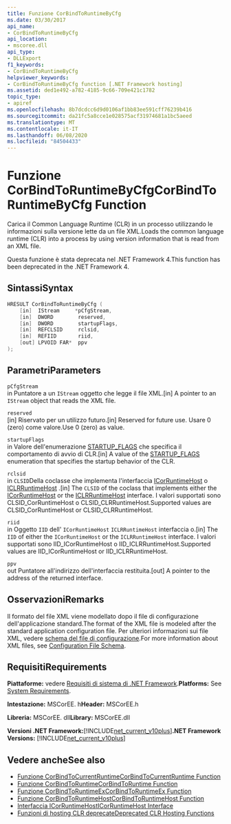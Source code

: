 ```yaml
---
title: Funzione CorBindToRuntimeByCfg
ms.date: 03/30/2017
api_name:
- CorBindToRuntimeByCfg
api_location:
- mscoree.dll
api_type:
- DLLExport
f1_keywords:
- CorBindToRuntimeByCfg
helpviewer_keywords:
- CorBindToRuntimeByCfg function [.NET Framework hosting]
ms.assetid: ded1e492-a782-4185-9c66-709e421c1782
topic_type:
- apiref
ms.openlocfilehash: 8b7dcdcc6d9d0106af1bb83ee591cff76239b416
ms.sourcegitcommit: da21fc5a8cce1e028575acf31974681a1bc5aeed
ms.translationtype: MT
ms.contentlocale: it-IT
ms.lasthandoff: 06/08/2020
ms.locfileid: "84504433"
---
```

# <a name="corbindtoruntimebycfg-function"></a><span data-ttu-id="6a35a-102">Funzione CorBindToRuntimeByCfg</span><span class="sxs-lookup"><span data-stu-id="6a35a-102">CorBindToRuntimeByCfg Function</span></span>
<span data-ttu-id="6a35a-103">Carica il Common Language Runtime (CLR) in un processo utilizzando le informazioni sulla versione lette da un file XML.</span><span class="sxs-lookup"><span data-stu-id="6a35a-103">Loads the common language runtime (CLR) into a process by using version information that is read from an XML file.</span></span>  
  
 <span data-ttu-id="6a35a-104">Questa funzione è stata deprecata nel .NET Framework 4.</span><span class="sxs-lookup"><span data-stu-id="6a35a-104">This function has been deprecated in the .NET Framework 4.</span></span>  
  
## <a name="syntax"></a><span data-ttu-id="6a35a-105">Sintassi</span><span class="sxs-lookup"><span data-stu-id="6a35a-105">Syntax</span></span>  
  
```cpp  
HRESULT CorBindToRuntimeByCfg (  
    [in]  IStream     *pCfgStream,  
    [in]  DWORD        reserved,  
    [in]  DWORD        startupFlags,  
    [in]  REFCLSID     rclsid,  
    [in]  REFIID       riid,
    [out] LPVOID FAR*  ppv  
);  
```  
  
## <a name="parameters"></a><span data-ttu-id="6a35a-106">Parametri</span><span class="sxs-lookup"><span data-stu-id="6a35a-106">Parameters</span></span>  
 `pCfgStream`  
 <span data-ttu-id="6a35a-107">in Puntatore a un `IStream` oggetto che legge il file XML.</span><span class="sxs-lookup"><span data-stu-id="6a35a-107">[in] A pointer to an `IStream` object that reads the XML file.</span></span>  
  
 `reserved`  
 <span data-ttu-id="6a35a-108">[in] Riservato per un utilizzo futuro.</span><span class="sxs-lookup"><span data-stu-id="6a35a-108">[in] Reserved for future use.</span></span> <span data-ttu-id="6a35a-109">Usare 0 (zero) come valore.</span><span class="sxs-lookup"><span data-stu-id="6a35a-109">Use 0 (zero) as value.</span></span>  
  
 `startupFlags`  
 <span data-ttu-id="6a35a-110">in Valore dell'enumerazione [STARTUP_FLAGS](startup-flags-enumeration.md) che specifica il comportamento di avvio di CLR.</span><span class="sxs-lookup"><span data-stu-id="6a35a-110">[in] A value of the [STARTUP_FLAGS](startup-flags-enumeration.md) enumeration that specifies the startup behavior of the CLR.</span></span>  
  
 `rclsid`  
 <span data-ttu-id="6a35a-111">in `CLSID`Della coclasse che implementa l'interfaccia [ICorRuntimeHost](icorruntimehost-interface.md) o [ICLRRuntimeHost](iclrruntimehost-interface.md) .</span><span class="sxs-lookup"><span data-stu-id="6a35a-111">[in] The `CLSID` of the coclass that implements either the [ICorRuntimeHost](icorruntimehost-interface.md) or the [ICLRRuntimeHost](iclrruntimehost-interface.md) interface.</span></span> <span data-ttu-id="6a35a-112">I valori supportati sono CLSID_CorRuntimeHost o CLSID_CLRRuntimeHost.</span><span class="sxs-lookup"><span data-stu-id="6a35a-112">Supported values are CLSID_CorRuntimeHost or CLSID_CLRRuntimeHost.</span></span>  
  
 `riid`  
 <span data-ttu-id="6a35a-113">in Oggetto `IID` dell' `ICorRuntimeHost` `ICLRRuntimeHost` interfaccia o.</span><span class="sxs-lookup"><span data-stu-id="6a35a-113">[in] The `IID` of either the `ICorRuntimeHost` or the `ICLRRuntimeHost` interface.</span></span> <span data-ttu-id="6a35a-114">I valori supportati sono IID_ICorRuntimeHost o IID_ICLRRuntimeHost.</span><span class="sxs-lookup"><span data-stu-id="6a35a-114">Supported values are IID_ICorRuntimeHost or IID_ICLRRuntimeHost.</span></span>  
  
 `ppv`  
 <span data-ttu-id="6a35a-115">out Puntatore all'indirizzo dell'interfaccia restituita.</span><span class="sxs-lookup"><span data-stu-id="6a35a-115">[out] A pointer to the address of the returned interface.</span></span>  
  
## <a name="remarks"></a><span data-ttu-id="6a35a-116">Osservazioni</span><span class="sxs-lookup"><span data-stu-id="6a35a-116">Remarks</span></span>  
 <span data-ttu-id="6a35a-117">Il formato del file XML viene modellato dopo il file di configurazione dell'applicazione standard.</span><span class="sxs-lookup"><span data-stu-id="6a35a-117">The format of the XML file is modeled after the standard application configuration file.</span></span> <span data-ttu-id="6a35a-118">Per ulteriori informazioni sui file XML, vedere [schema del file di configurazione](../../configure-apps/file-schema/index.md).</span><span class="sxs-lookup"><span data-stu-id="6a35a-118">For more information about XML files, see [Configuration File Schema](../../configure-apps/file-schema/index.md).</span></span>  
  
## <a name="requirements"></a><span data-ttu-id="6a35a-119">Requisiti</span><span class="sxs-lookup"><span data-stu-id="6a35a-119">Requirements</span></span>  
 <span data-ttu-id="6a35a-120">**Piattaforme:** vedere [Requisiti di sistema di .NET Framework](../../get-started/system-requirements.md).</span><span class="sxs-lookup"><span data-stu-id="6a35a-120">**Platforms:** See [System Requirements](../../get-started/system-requirements.md).</span></span>  
  
 <span data-ttu-id="6a35a-121">**Intestazione:** MSCorEE. h</span><span class="sxs-lookup"><span data-stu-id="6a35a-121">**Header:** MSCorEE.h</span></span>  
  
 <span data-ttu-id="6a35a-122">**Libreria:** MSCorEE. dll</span><span class="sxs-lookup"><span data-stu-id="6a35a-122">**Library:** MSCorEE.dll</span></span>  
  
 <span data-ttu-id="6a35a-123">**Versioni .NET Framework:**[!INCLUDE[net_current_v10plus](../../../../includes/net-current-v10plus-md.md)]</span><span class="sxs-lookup"><span data-stu-id="6a35a-123">**.NET Framework Versions:** [!INCLUDE[net_current_v10plus](../../../../includes/net-current-v10plus-md.md)]</span></span>  
  
## <a name="see-also"></a><span data-ttu-id="6a35a-124">Vedere anche</span><span class="sxs-lookup"><span data-stu-id="6a35a-124">See also</span></span>

- [<span data-ttu-id="6a35a-125">Funzione CorBindToCurrentRuntime</span><span class="sxs-lookup"><span data-stu-id="6a35a-125">CorBindToCurrentRuntime Function</span></span>](corbindtocurrentruntime-function.md)
- [<span data-ttu-id="6a35a-126">Funzione CorBindToRuntime</span><span class="sxs-lookup"><span data-stu-id="6a35a-126">CorBindToRuntime Function</span></span>](corbindtoruntime-function.md)
- [<span data-ttu-id="6a35a-127">Funzione CorBindToRuntimeEx</span><span class="sxs-lookup"><span data-stu-id="6a35a-127">CorBindToRuntimeEx Function</span></span>](corbindtoruntimeex-function.md)
- [<span data-ttu-id="6a35a-128">Funzione CorBindToRuntimeHost</span><span class="sxs-lookup"><span data-stu-id="6a35a-128">CorBindToRuntimeHost Function</span></span>](corbindtoruntimehost-function.md)
- [<span data-ttu-id="6a35a-129">Interfaccia ICorRuntimeHost</span><span class="sxs-lookup"><span data-stu-id="6a35a-129">ICorRuntimeHost Interface</span></span>](icorruntimehost-interface.md)
- [<span data-ttu-id="6a35a-130">Funzioni di hosting CLR deprecate</span><span class="sxs-lookup"><span data-stu-id="6a35a-130">Deprecated CLR Hosting Functions</span></span>](deprecated-clr-hosting-functions.md)
